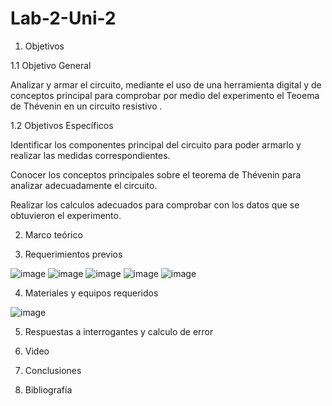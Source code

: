 # Lab-2-Uni-2
1. Objetivos

1.1 Objetivo General

Analizar y armar el circuito, mediante el uso de una herramienta digital y de conceptos principal para comprobar por medio del experimento el Teoema de Thévenin en un circuito resistivo .

1.2 Objetivos Específicos

Identificar los componentes principal del circuito  para poder armarlo y realizar las medidas correspondientes. 

Conocer los conceptos principales sobre el teorema de Thévenin para analizar adecuadamente el circuito.

Realizar los calculos adecuados para comprobar con los datos que se obtuvieron el experimento. 

2. Marco teórico

3. Requerimientos previos

![image](https://user-images.githubusercontent.com/93958596/149257326-dfddc2b3-4a12-48d5-96c0-326e1f397373.png)
![image](https://user-images.githubusercontent.com/93958596/149257347-725e636b-51c3-4a9a-800f-9a8a27e06613.png)
![image](https://user-images.githubusercontent.com/93958596/149257366-1237530e-4bc9-4429-b3b3-a842abc53546.png)
![image](https://user-images.githubusercontent.com/93958596/149257381-51d91879-76c3-48c4-ab26-052fda84adde.png)
![image](https://user-images.githubusercontent.com/93958596/149257398-8551e700-3675-4137-82f3-189774735144.png)

4. Materiales y equipos requeridos

![image](https://user-images.githubusercontent.com/93958596/149257619-92364683-4e8f-4eec-a16e-9650ee2d8aa5.png)

5. Respuestas a interrogantes y calculo de error

6. Video

7. Conclusiones

8. Bibliografía
